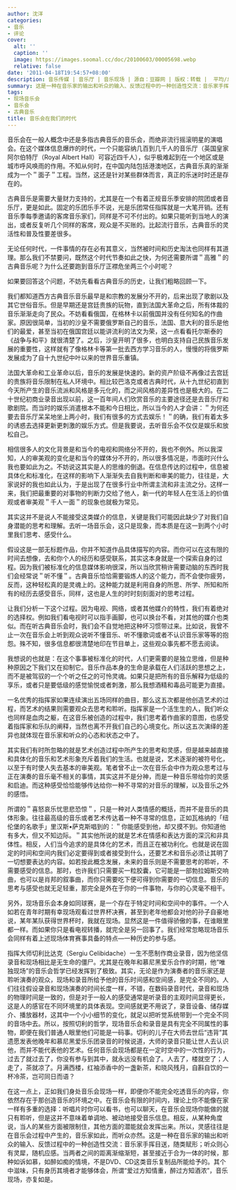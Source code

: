 ```yaml
---
author: 沈洋
categories:
- 音乐
- 评论
cover:
  alt: ''
  caption: ''
  image: https://images.soomal.cc/doc/20100603/00005698.webp
  relative: false
date: '2011-04-18T19:54:57+08:00'
description: 音乐传媒 | 音乐厅 | 音乐现场 | 源自：豆瓣网 | 版权：转载 |  平均/总评分：10.00/80
summary: 这是一种在音乐家的输出和听众的输入、反馈过程中的一种创造性交流：音乐家手挥目送，随类赋形；听众则心有灵犀，随机应感。当两者之间的距离渐缩渐短，甚至接近于合为一体的时候，那种如诉如慕，如醉如痴的情境，不是DVD、CD这类音乐复制品所能给予的。其个中滋味，只有身历其境者才能够体会，所谓“爱过方知情重，醉过方知酒浓”，音乐现场……
tags:
- 现场音乐会
- 音乐会
- 古典音乐
title: 音乐会在我们的时代
---
```


音乐会在一般人概念中还是多指古典音乐的音乐会，而绝非流行摇滚明星的演唱会。在这个媒体信息爆炸的时代，一个只能容纳几百到几千人的音乐厅（英国皇家阿尔伯特厅（Royal Albert Hall）可容近四千人），似乎极难起到在一个地区或是城市呼风唤雨的作用。不知从何时，在中国内陆包括港澳地区，古典音乐真的渐渐成为一个＂面子＂工程。当然，这还是针对某些群体而言，真正的乐迷时时还是存在的。

古典音乐是需要大量财力支持的，尤其是在一个有着正规音乐季安排的院团或者音乐厅，更是如此。固定的乐团乐手不说，光是乐团常任指挥就是一大笔开销。还有音乐季每季邀请的客席音乐家们，同样是不可不付出的。如果只能听到当地人的演出，或者反复听几个同样的客席，观众是不买账的。比起流行音乐，古典音乐的灵活性和普及性要差很多。

无论任何时代，一件事情的存在必有其意义，当然被时间和历史淘汰也同样有其道理。那么我们不禁要问，既然这个时代节奏如此之快，为何还需要所谓＂高雅＂的古典音乐呢？为什么还要跑到音乐厅正襟危坐两三个小时呢？

如果要回答这个问题，不妨先看看古典音乐的历史，让我们粗略回顾一下。

我们都知道西方古典音乐音乐最早是和宗教的发展分不开的，后来出现了歌剧以及其它世俗音乐。但是早期还是宫廷贵族的玩物，直到法国大革命之后，所有体裁的音乐渐渐走向了民众。不妨看看俄国，在格林卡以前俄国并没有任何知名的作曲家。原因很简单，当初的沙皇不需要俄罗斯自己的音乐，法国、意大利的音乐是他们的最爱，甚至当初在俄国宫廷以能讲流利的法文为荣，这一点看看托尔斯泰的《战争与和平》就很清楚了。之后，沙皇开明了很多，也明白支持自己民族音乐发展的重要性，这样就有了像格林卡等第一批去西方学习音乐的人，慢慢的将俄罗斯发展成为了自十九世纪中叶以来的世界音乐重镇。

法国大革命和工业革命以后，音乐的发展是快速的。新的资产阶级不再像过去宫廷的贵族将音乐限制在私人环境中。相比较巴洛克或者古典时代，从十九世纪初直到今天所产生的音乐流派和风格是多元化的，而之间风格的差异性也是极大的。在二十世纪初商业录音出现以前，这一百年间人们欣赏音乐的主要途径还是去音乐厅和歌剧院。而当时的娱乐消遣根本不能和今日相比，所以当今的人才会讲：＂为何还要去音乐厅呆呆地坐上两小时，我们有很多的方式去娱乐！＂的确，我们有着太多的诱惑去选择更新更刺激的娱乐方式。但是我要说，去听音乐会不仅仅是娱乐和放松自己。

相信很多人的文化背景是和当今的电视和网络分不开的，我也不例外。所以我深知，人的审美观的变化是和当今的媒体分不开的，所以很多情况是，市面时兴什么我也要如此为之。不妨说这其实是人的思维的倒退。在信息传达的过程中，信息被具体化和标准化，在这样的影响下人渐渐失去自我判断和审美的能力，往往是，大家说好的我也如此认为，于是出现了在很多行业中所谓主流和非主流之分。这样一来，我们把最重要的对事物的判断力交给了他人，新一代的年轻人在生活上的价值观或者审美观＂千人一面＂的现象也就极为常见。

其实这并不是说人不能接受这类媒介的信息，关键是我们可能因此缺少了对我们自身潜能的思考和理解。去听一场音乐会，这只是现象，而本质是在这一到两个小时里我们思考、感受什么。

假设这是一部无标题作品，你并不知道作品具体描写的内容。而你可以在这有限的时间去想像，去和你个人的经历和感受联系，其实这本身就是一个探索自身的过程。因为我们被标准化的信息媒体影响很深，所以当欣赏稍许需要动脑的东西时我们会经常说＂听不懂＂。古典音乐恰恰需要锻炼人的这个能力，而不会使你疲劳，反而，这种轻松真的是灵魂上的。这种能力就是利用自身的所思、所学、所知和所有的经历去感受音乐，同样，这也是人生的时时刻刻面对的思考过程。

让我们分析一下这个过程。因为电视、网络，或者其他媒介的特性，我们有着绝对的选择权。例如我们看电视时可以指手画脚，也可以换台不看，对其他的媒介也类似。而在听古典音乐会时，我们会不自觉地把这种坏习惯带过来。比如说，我曾不止一次在音乐会上听到观众说听不懂音乐、听不懂歌词或者不认识音乐家等等的抱怨。殊不知，很多信息都很清楚地印在节目单上，这些观众事先都不愿去阅读。

我想说的也就是：在这个事事被标准化的时代，人们更需要的是独立思维，但是种种原因之下我们又在抑制它。音乐作品本身的生命是承载在人们活跃的思想之上，而不是被驾驭的一个个听之任之的可怜灵魂。如果只是把所有的音乐解释为低级的享乐，或者只是要低级的感觉愉悦或者刺激，那么我想酒精和毒品可能更为直接。

一名优秀的指挥家如果连续演出五场同样的曲目，那么这五次都是他创造艺术的过程，而艺术的结果则需要观众去思考和聆听。指挥家是一个活生生的人，我们听众也同样是血肉之躯，在这音乐被创造的过程中，我们思考着作曲家的意图，也感受着指挥家和乐队的阐释，当然也离不开我们自己的心境变化。所以这五次演绎的差异也就体现在音乐家和听众的心态和状态之中了。

其实我们有时所忽略的就是艺术创造过程中所产生的思考和灵感，但是越来越直接和具体化的音乐和艺术形象充斥着我们的生活。也就是说，艺术逐渐的被符号化，以至于有时使人失去基本的审美观。笔者曾不止一次在音乐会中作为观众思考过与正在演奏的音乐毫不相关的事情，其实这并不是分神，而是一种音乐带给你的灵感和启迪。而这种感受恰恰能够传达给你一种不寻常的对音乐的理解，以及音乐之外的感悟。

所谓的＂喜怒哀乐忧思悲恐惊＂，只是一种对人类情感的概括，而并不是音乐的具体形象。往往最高级的音乐或者艺术传达着一种不寻常的信息，正如瓦格纳的「纽伦堡的名歌手」里汉斯•萨克斯唱到的：＂你能感受到他，却又摸不到。你知道他有多大，但又不知边际。＂其实他所说的就是艺术在情感和表达方面的深沉和非具体性。相反，人们当今追求的是具体化的艺术，而且正在被功利化。也就是说在固定的时间和空间内我们必定要得到或者接受到什么，还要艺术和音乐必须让其明了一切想要表达的内容。如若按此概念发展，未来的音乐则是不需要思考的聆听，不需要感受的信息。那时，也许我们只需要买一粒胶囊，它可能是一部勃拉姆斯交响曲，也可以是肖邦的叙事曲，而你只需要吃下便可得到你需要的一切信息。音乐的思考与感受也就无足轻重，那完全是外在于你的一件事物，与你的心灵毫不相干。

另外，现场音乐会本身如同球赛，是一个存在于特定时间和空间中的事件。一个人如若在青年时期有幸现场观看过世界杯决赛，甚至到老年他都会对他的孙子自豪地说，某年某队获得世界杯时，我就在现场。显然这是一件值得骄傲的事，在谁眼里都一样。而如果你只是看电视转播，就完全是另一回事了。我们经常忽略现场音乐会同样有着上述现场体育赛事具备的特点―一种历史的参与感。

指挥大师切利比达克（Sergiu Celibidache）一生不愿制作商业录音，因为他坚信录音和现场相比是无生命的僵尸。尤其是在晚年和慕尼黑爱乐合作的时期，他“唯独现场”的音乐会哲学已经发挥到了极致。其实，无论是作为演奏者的音乐家还是聆听演奏的观众，现场和录音所给予他的音乐时间感和空间感，是完全不同的。人们往往假设录音和现场演奏的时间长度一样，不错，在数码录音时代，录音和现场的物理时间是一致的，但是对于一般人的感受通常是听录音的主观时间显得更长，这是人的感官在不同环境里的具体表现。空间感就更不用说了，录音设备、储存媒介、播放器材，这其中一个小小细节的变化，就足以把听觉系统带到一个完全不同的音场中去。所以，按照切利的哲学，现场音乐会和录音是具有完全不同属性的事物，即便在我们普通人眼里他们可能是一码事。切利的儿子在大师去世后“违背”其遗愿发表他晚年和慕尼黑爱乐乐团录音的时候说道，大师的录音只能让世人去认识他，而并不能代表他的艺术。任何音乐会现场都是在一定时空中的一次性的行为，过去了就过去了，你没有参与到其中，就永远没有机会了。人去了，楼就空了；人走了，茶就凉了。月满西楼，红袖添香中的一盏新茶，和晓风残月，自斟自饮的一杯冷茶，岂可同日而语？

在这一点上，正如我们身处音乐会现场一样，即便你不能完全吃透音乐的内容，你依然存在于那创造音乐的环境之中。在音乐会有限的时间内，理论上你不能像在家一样有多重的选择：听唱片时你可以看书，也可以聊天，在音乐会现场你能做的就只有聆听，但是这并不意味着单调地、被动地接受音乐信息。相反，从某种角度说，当人的某些方面被限制住，其他方面的潜能就会发挥出来。所以，灵感往往是在音乐会过程中产生的，音乐家如此，而听众亦然。这是一种在音乐家的输出和听众的输入、反馈过程中的一种创造性交流：音乐家手挥目送，随类赋形；听众则心有灵犀，随机应感。当两者之间的距离渐缩渐短，甚至接近于合为一体的时候，那种如诉如慕，如醉如痴的情境，不是DVD、CD这类音乐复制品所能给予的。其个中滋味，只有身历其境者才能够体会，所谓“爱过方知情重，醉过方知酒浓”，音乐现场，亦复如是。